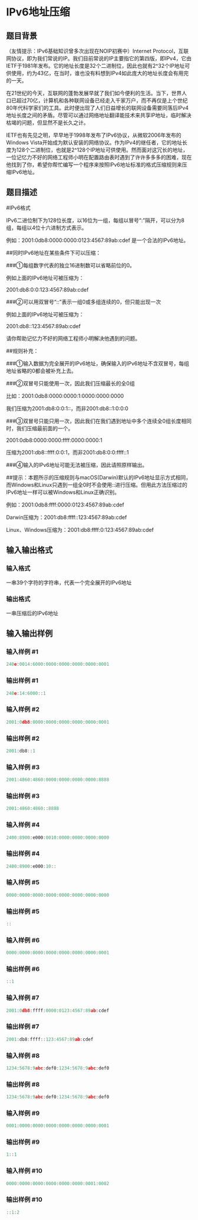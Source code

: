 # IPv6地址压缩

## 题目背景

（友情提示：IPv6基础知识曾多次出现在NOIP初赛中）Internet Protocol，互联网协议，即为我们常说的IP。我们目前常说的IP主要指它的第四版，即IPv4，它由IETF于1981年发布。它的地址长度是32个二进制位，因此也就有2^32个IP地址可供使用，约为43亿，在当时，谁也没有料想到IPv4如此庞大的地址长度会有用完的一天。

在21世纪的今天，互联网的蓬勃发展早就了我们如今便利的生活。当下，世界人口已超过70亿，计算机和各种联网设备已经走入千家万户，而不再仅是上个世纪80年代科学家们的工具。此时便出现了人们日益增长的联网设备需要同落后IPv4地址长度之间的矛盾。尽管可以通过网络地址翻译能技术来共享IP地址，临时解决枯竭的问题，但显然不是长久之计。

IETF也有先见之明，早早地于1998年发布了IPv6协议，从微软2006年发布的Windows Vista开始成为默认安装的网络协议。作为IPv4的继任者，它的地址长度为128个二进制位，也就是2^128个IP地址可供使用。然而面对这冗长的地址，一位记忆力不好的网络工程师小明在配置路由表时遇到了许许多多多的困难，现在他找到了你，希望你帮忙编写一个程序来按照IPv6地址标准的格式压缩规则来压缩IPv6地址。

## 题目描述

#IPv6格式

IPv6二进位制下为128位长度，以16位为一组，每组以冒号“:”隔开，可以分为8组，每组以4位十六进制方式表示。

例如：2001:0db8:0000:0000:0123:4567:89ab:cdef 是一个合法的IPv6地址。

##同时IPv6地址在某些条件下可以压缩：

###①每组数字代表的独立16进制数可以省略前位的0。

例如上面的IPv6地址可被压缩为：

2001:db8:0:0:123:4567:89ab:cdef

###②可以用双冒号“::”表示一组0或多组连续的0，但只能出现一次

例如上面的IPv6地址可被压缩为：

2001:db8::123:4567:89ab:cdef

请你帮助记忆力不好的网络工程师小明解决他遇到的问题。

##规则补充：

###①输入数据为完全展开的IPv6地址，确保输入的IPv6地址不含双冒号，每组地址省略的0都会被补充上去。

###②双冒号只能使用一次，因此我们压缩最长的全0组

比如：2001:0db8:0000:0000:1:0000:0000:0000

我们压缩为2001:db8:0:0:1::，而非2001:db8::1:0:0:0

###③双冒号只能只用一次，因此我们在我们遇到地址中多个连续全0组长度相同时，我们压缩最前面的一个。

2001:0db8:0000:0000:ffff:0000:0000:1

压缩为2001:db8::ffff:0:0:1，而非2001:db8:0:0:ffff::1

###④输入的IPv6地址可能无法被压缩，因此请照原样输出。

##提示：本题所示的压缩规则与macOS(Darwin)默认的IPv6地址显示方式相同，而Windows和Linux只遇到一组全0时不会使用::进行压缩。但用此方法压缩过的IPv6地址一样可以被Windows和Linux正确识别。

例如：2001:0db8:ffff:0000:0123:4567:89ab:cdef

Darwin压缩为：2001:db8:ffff::123:4567:89ab:cdef

Linux、Windows压缩为：2001:db8:ffff:0:123:4567:89ab:cdef

## 输入输出格式

### 输入格式

一串39个字符的字符串，代表一个完全展开的IPv6地址

### 输出格式

一串压缩后的IPv6地址

## 输入输出样例

### 输入样例 #1

```cpp
240e:0014:6000:0000:0000:0000:0000:0001
```


### 输出样例 #1

```cpp
240e:14:6000::1
```


### 输入样例 #2

```cpp
2001:0db8:0000:0000:0000:0000:0000:0001
```


### 输出样例 #2

```cpp
2001:db8::1
```


### 输入样例 #3

```cpp
2001:4860:4860:0000:0000:0000:0000:8888
```


### 输出样例 #3

```cpp
2001:4860:4860::8888
```


### 输入样例 #4

```cpp
2400:8900:e000:0010:0000:0000:0000:0000
```


### 输出样例 #4

```cpp
2400:8900:e000:10::
```


### 输入样例 #5

```cpp
0000:0000:0000:0000:0000:0000:0000:0000
```


### 输出样例 #5

```cpp
::
```


### 输入样例 #6

```cpp
0000:0000:0000:0000:0000:0000:0000:0001
```


### 输出样例 #6

```cpp
::1
```


### 输入样例 #7

```cpp
2001:0db8:ffff:0000:0123:4567:89ab:cdef
```


### 输出样例 #7

```cpp
2001:db8:ffff::123:4567:89ab:cdef
```


### 输入样例 #8

```cpp
1234:5678:9abc:def0:1234:5678:9abc:def0
```


### 输出样例 #8

```cpp
1234:5678:9abc:def0:1234:5678:9abc:def0
```


### 输入样例 #9

```cpp
0001:0000:0000:0000:0000:0000:0000:0001
```


### 输出样例 #9

```cpp
1::1
```


### 输入样例 #10

```cpp
0000:0000:0000:0000:0000:0000:0001:0002
```


### 输出样例 #10

```cpp
::1:2
```


